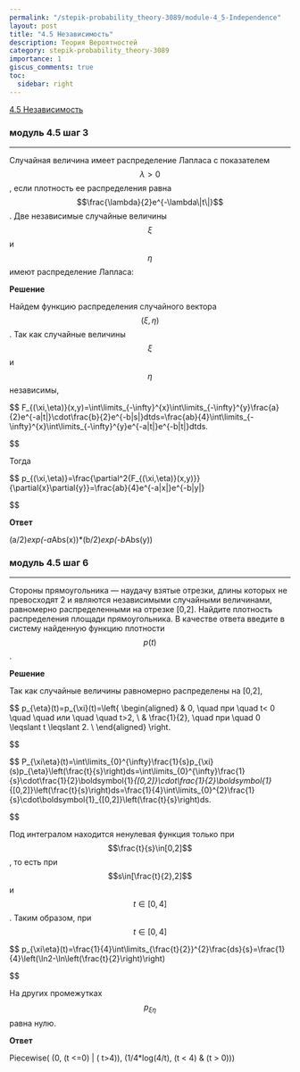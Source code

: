 ```yaml
---
permalink: "/stepik-probability_theory-3089/module-4_5-Independence"
layout: post
title: "4.5 Независимость"
description: Теория Вероятностей
category: stepik-probability_theory-3089
importance: 1
giscus_comments: true
toc:
  sidebar: right
---
```


[4.5 Независимость](https://stepik.org/lesson/48685/step/1?unit=26457)

### модуль 4.5 шаг 3

---

Случайная величина имеет распределение Лапласа с показателем $$\lambda>0$$, если плотность ее распределения равна $$\frac{\lambda}{2}e^{-\lambda\|t\|}$$. Две независимые случайные величины $$\xi$$ и $$\eta$$ имеют распределение Лапласа:


**Решение**

Найдем функцию распределения случайного вектора $$(\xi,\eta)$$. Так как случайные величины $$\xi$$ и $$\eta$$ независимы,

$$
F_{(\xi,\eta)}(x,y)=\int\limits_{-\infty}^{x}\int\limits_{-\infty}^{y}\frac{a}{2}e^{-a|t|}\cdot\frac{b}{2}e^{-b|s|}dtds=\frac{ab}{4}\int\limits_{-\infty}^{x}\int\limits_{-\infty}^{y}e^{-a|t|}e^{-b|t|}dtds.

$$

Тогда

$$
p_{(\xi,\eta)}=\frac{\partial^2{F_{(\xi,\eta)}(x,y)}}{\partial{x}\partial{y}}=\frac{ab}{4}e^{-a|x|}e^{-b|y|}

$$

**Ответ**

(a/2)*exp(-a*Abs(x))*(b/2)*exp(-b*Abs(y))


### модуль 4.5 шаг 6

---

Стороны прямоугольника — наудачу взятые отрезки, длины которых не превосходят 2 и являются независимыми случайными величинами, равномерно распределенными на отрезке [0,2]. Найдите плотность распределения площади прямоугольника. В качестве ответа введите в систему найденную функцию плотности $$p(t)$$.

**Решение**

Так как случайные величины равномерно распределены на [0,2],

$$
p_{\eta}(t)=p_{\xi}(t)=\left\{
\begin{aligned}
& 0, \quad при \quad t< 0 \quad \quad или \quad \quad t>2, \\
& \frac{1}{2}, \quad при \quad 0 \leqslant t \leqslant 2. \\
\end{aligned}
\right.

$$

$$
P_{\xi\eta}(t)=\int\limits_{0}^{\infty}\frac{1}{s}p_{\xi}(s)p_{\eta}\left(\frac{t}{s}\right)ds=\int\limits_{0}^{\infty}\frac{1}{s}\cdot\frac{1}{2}\boldsymbol{1}_{[0,2]}\cdot\frac{1}{2}\boldsymbol{1}_{[0,2]}\left(\frac{t}{s}\right)ds=\frac{1}{4}\int\limits_{0}^{2}\frac{1}{s}\cdot\boldsymbol{1}_{[0,2]}\left(\frac{t}{s}\right)ds.

$$

Под интегралом находится ненулевая функция только при $$\frac{t}{s}\in[0,2]$$, то есть при $$s\in[\frac{t}{2},2]$$ и $$t\in[0,4]$$. Таким образом, при $$t\in[0,4]$$

$$
p_{\xi\eta}(t)=\frac{1}{4}\int\limits_{\frac{t}{2}}^{2}\frac{ds}{s}=\frac{1}{4}\left(\ln2-\ln\left(\frac{t}{2}\right)\right)

$$

На других промежутках $$p_{\xi\eta}$$ равна нулю.

**Ответ**

Piecewise( (0, (t <=0) | ( t>4)), (1/4*log(4/t), (t < 4) & (t > 0)))
